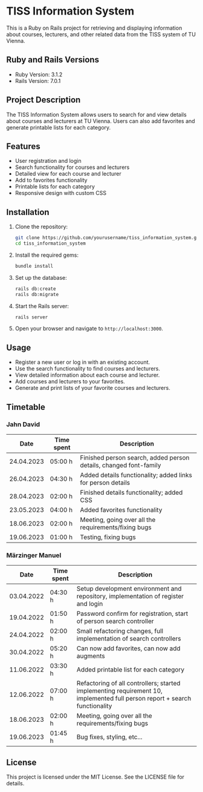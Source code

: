 # TISS Information System

This is a Ruby on Rails project for retrieving and displaying information about courses, lecturers, and other related data from the TISS system of TU Vienna.

## Ruby and Rails Versions

- Ruby Version: 3.1.2
- Rails Version: 7.0.1

## Project Description

The TISS Information System allows users to search for and view details about courses and lecturers at TU Vienna. Users can also add favorites and generate printable lists for each category.

## Features

- User registration and login
- Search functionality for courses and lecturers
- Detailed view for each course and lecturer
- Add to favorites functionality
- Printable lists for each category
- Responsive design with custom CSS

## Installation

1. Clone the repository:
    ```sh
    git clone https://github.com/yourusername/tiss_information_system.git
    cd tiss_information_system
    ```

2. Install the required gems:
    ```sh
    bundle install
    ```

3. Set up the database:
    ```sh
    rails db:create
    rails db:migrate
    ```

4. Start the Rails server:
    ```sh
    rails server
    ```

5. Open your browser and navigate to `http://localhost:3000`.

## Usage

- Register a new user or log in with an existing account.
- Use the search functionality to find courses and lecturers.
- View detailed information about each course and lecturer.
- Add courses and lecturers to your favorites.
- Generate and print lists of your favorite courses and lecturers.

## Timetable

### Jahn David

| Date       | Time spent | Description                                                       |
|------------|------------|-------------------------------------------------------------------|
| 24.04.2023 | 05:00 h    | Finished person search, added person details, changed font-family |
| 26.04.2023 | 04:30 h    | Added details functionality; added links for person details       |
| 28.04.2023 | 02:00 h    | Finished details functionality; added CSS                         |
| 23.05.2023 | 04:00 h    | Added favorites functionality                                     |
| 18.06.2023 | 02:00 h    | Meeting, going over all the requirements/fixing bugs              |
| 19.06.2023 | 01:00 h    | Testing, fixing bugs                                              |

### Märzinger Manuel

| Date       | Time spent | Description                                                                                                          |
|------------|------------|----------------------------------------------------------------------------------------------------------------------|
| 03.04.2022 | 04:30 h    | Setup development environment and repository, implementation of register and login                                   |
| 19.04.2022 | 01:50 h    | Password confirm for registration, start of person search controller                                                 |
| 24.04.2022 | 02:00 h    | Small refactoring changes, full implementation of search controllers                                                 |
| 30.04.2022 | 05:20 h    | Can now add favorites, can now add augments                                                                          |
| 11.06.2022 | 03:30 h    | Added printable list for each category                                                                               |
| 12.06.2022 | 07:00 h    | Refactoring of all controllers; started implementing requirement 10, implemented full person report + search functionality |
| 18.06.2023 | 02:00 h    | Meeting, going over all the requirements/fixing bugs                                                                 |
| 19.06.2023 | 01:45 h    | Bug fixes, styling, etc...                                                                                           |



## License

This project is licensed under the MIT License. See the LICENSE file for details.